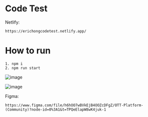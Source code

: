 # Code Test

Netlify:
```
https://erichongcodetest.netlify.app/
```

# How to run
```
1. npm i
2. npm run start
```

![image](https://user-images.githubusercontent.com/67636157/210816959-cf4c66d3-6b21-4737-afdc-501b4f79571b.png)

![image](https://user-images.githubusercontent.com/67636157/210917786-eb1603a7-8bba-4f1a-9858-65e261f97cbd.png)


Figma: 
```
https://www.figma.com/file/h6hOO7wBVkEjB4OOZcDFgZ/OTT-Platform-(Community)?node-id=0%3A1&t=TPQeElapW8wK4juk-1
```
